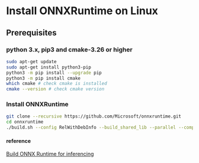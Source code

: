 # Install ONNXRuntime on Linux

## Prerequisites

### python 3.x, pip3 and cmake-3.26 or higher

```bash
sudo apt-get update
sudo apt-get install python3-pip
python3 -m pip install --upgrade pip
python3 -m pip install cmake
which cmake # check cmake is installed
cmake --version # check cmake version
```

### Install ONNXRuntime

```bash
git clone --recursive https://github.com/Microsoft/onnxruntime.git
cd onnxruntime
./build.sh --config RelWithDebInfo --build_shared_lib --parallel --compile_no_warning_as_error --skip_submodule_sync
```

#### reference

[Build ONNX Runtime for inferencing](https://onnxruntime.ai/docs/build/inferencing.html)
